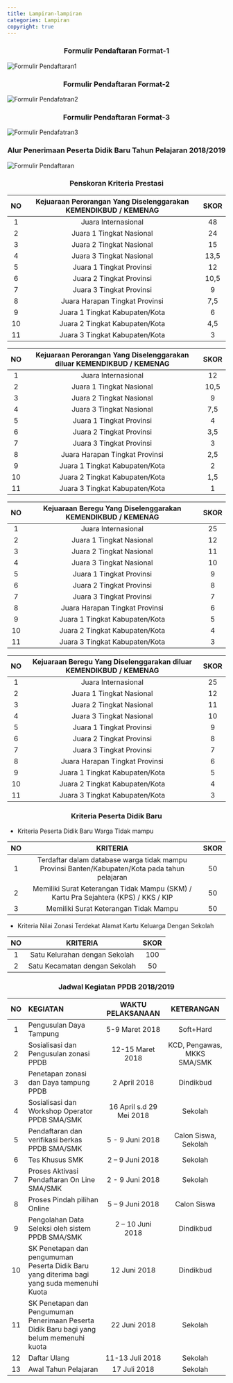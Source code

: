 ```yaml
---
title: Lampiran-lampiran
categories: Lampiran
copyright: true
---
```


### <div style="text-align: center; font-style: normal "> Formulir Pendaftaran Format-1 </div>

![Formulir Pendaftaran1](/images/formulir-pendaftaran-format1.png)

### <div style="text-align: center; font-style: normal "> Formulir Pendaftaran Format-2 </div>

![Formulir Pendafatran2](/images/formulir-pendaftaran-format2.png)

### <div style="text-align: center; font-style: normal "> Formulir Pendaftaran Format-3 </div>

![Formulir Pendafatran3](/images/formulir-pendaftaran-format3.png)

### <div style="text-align: center; font-style: normal "> Alur Penerimaan Peserta Didik Baru Tahun Pelajaran 2018/2019 </div>

![Formulir Pendaftaran](/images/alur-penerimaan.png)

### <div style="text-align: center; font-style: normal "> Penskoran Kriteria Prestasi </div>

| NO   |      **Kejuaraan Perorangan Yang Diselenggarakan KEMENDIKBUD / KEMENAG**      |  SKOR |
|:----:|:-------------:|:------:|
| 1 | Juara Internasional                | 48 |
| 2 | Juara 1 Tingkat Nasional            | 24 |
| 3 | Juara 2 Tingkat Nasional            | 15 |
| 4 | Juara 3 Tingkat Nasional            | 13,5 |
| 5 | Juara 1 Tingkat Provinsi            | 12 |
| 6 | Juara 2 Tingkat Provinsi            | 10,5 |
| 7 | Juara 3 Tingkat Provinsi            | 9 |
| 8 | Juara Harapan Tingkat Provinsi      | 7,5 |
| 9 | Juara 1 Tingkat Kabupaten/Kota      | 6 |
| 10 | Juara 2 Tingkat Kabupaten/Kota     | 4,5 |
| 11 | Juara 3 Tingkat Kabupaten/Kota     | 3 |

| NO   |      **Kejuaraan Perorangan Yang Diselenggarakan diluar KEMENDIKBUD / KEMENAG**      |  SKOR |
|:----------:|:-------------:|:------:|
| 1 | Juara Internasional                | 12 |
| 2 | Juara 1 Tingkat Nasional            | 10,5 |
| 3 | Juara 2 Tingkat Nasional            | 9 |
| 4 | Juara 3 Tingkat Nasional            | 7,5 |
| 5 | Juara 1 Tingkat Provinsi            | 4 |
| 6 | Juara 2 Tingkat Provinsi            | 3,5 |
| 7 | Juara 3 Tingkat Provinsi            | 3 |
| 8 | Juara Harapan Tingkat Provinsi      | 2,5 |
| 9 | Juara 1 Tingkat Kabupaten/Kota      | 2 |
| 10 | Juara 2 Tingkat Kabupaten/Kota     | 1,5 |
| 11 | Juara 3 Tingkat Kabupaten/Kota     | 1 |

| NO   |      **Kejuaraan Beregu Yang Diselenggarakan KEMENDIKBUD / KEMENAG**      |  SKOR |
|:----------:|:-------------:|:------:|
| 1 | Juara Internasional                | 25 |
| 2 | Juara 1 Tingkat Nasional            | 12 |
| 3 | Juara 2 Tingkat Nasional            | 11 |
| 4 | Juara 3 Tingkat Nasional            | 10 |
| 5 | Juara 1 Tingkat Provinsi            | 9 |
| 6 | Juara 2 Tingkat Provinsi            | 8 |
| 7 | Juara 3 Tingkat Provinsi            | 7 |
| 8 | Juara Harapan Tingkat Provinsi      | 6 |
| 9 | Juara 1 Tingkat Kabupaten/Kota      | 5 |
| 10| Juara 2 Tingkat Kabupaten/Kota     | 4 |
| 11| Juara 3 Tingkat Kabupaten/Kota     | 3 |

| NO   |      **Kejuaraan Beregu Yang Diselenggarakan diluar KEMENDIKBUD / KEMENAG**      |  SKOR |
|:----------:|:-------------:|:------:|
| 1 | Juara Internasional                | 25 |
| 2 | Juara 1 Tingkat Nasional            | 12 |
| 3 | Juara 2 Tingkat Nasional            | 11 |
| 4 | Juara 3 Tingkat Nasional            | 10 |
| 5 | Juara 1 Tingkat Provinsi            | 9 |
| 6 | Juara 2 Tingkat Provinsi            | 8 |
| 7 | Juara 3 Tingkat Provinsi            | 7 |
| 8 | Juara Harapan Tingkat Provinsi      | 6 |
| 9 | Juara 1 Tingkat Kabupaten/Kota      | 5 |
| 10| Juara 2 Tingkat Kabupaten/Kota     | 4 |
| 11| Juara 3 Tingkat Kabupaten/Kota     | 3 |

### <div style="text-align: center; font-style: normal "> Kriteria Peserta Didik Baru </div>


* Kriteria Peserta Didik Baru Warga Tidak mampu

| NO   |      **KRITERIA**      |  SKOR |
|:----------:|:-------------:|:------:|
| 1 | Terdaftar dalam database warga tidak mampu Provinsi  Banten/Kabupaten/Kota pada tahun pelajaran                | 50 |
| 2 | Memiliki Surat Keterangan Tidak Mampu (SKM) / Kartu Pra Sejahtera (KPS) / KKS / KIP            | 50 |
| 3 | Memiliki Surat Keterangan Tidak Mampu            | 50 |


* Kriteria Nilai Zonasi Terdekat Alamat Kartu Keluarga Dengan Sekolah

| NO   |      **KRITERIA**      |  SKOR |
|:----------:|:-------------:|:------:|
| 1 | Satu Kelurahan dengan Sekolah                | 100 |
| 2 | Satu Kecamatan dengan Sekolah            | 50 |

### <div style="text-align: center; font-style: normal "> Jadwal Kegiatan PPDB 2018/2019 </div>

| NO   |      KEGIATAN      |  WAKTU PELAKSANAAN| KETERANGAN |
|:----------:|:-------------|:------:|:------:|
| 1 | Pengusulan Daya Tampung                | 5-9 Maret 2018 | Soft+Hard|
| 2 | Sosialisasi dan Pengusulan zonasi PPDB  | 12-15 Maret 2018 |KCD, Pengawas, MKKS SMA/SMK|
| 3 | Penetapan zonasi dan Daya tampung PPDB  | 2 April 2018 |Dindikbud|
| 4 | Sosialisasi dan Workshop Operator PPDB SMA/SMK  | 16 April s.d 29 Mei 2018 |Sekolah|
| 5 | Pendaftaran dan verifikasi berkas PPDB SMA/SMK  | 5 - 9 Juni 2018 |Calon Siswa, Sekolah|
| 6 | Tes Khusus SMK  | 2 – 9 Juni 2018 |Sekolah|
| 7 | Proses Aktivasi Pendaftaran On Line SMA/SMK  | 2 - 9 Juni 2018 |Sekolah|
| 8 | Proses Pindah pilihan Online  | 5 – 9 Juni 2018 |Calon Siswa|
| 9 | Pengolahan Data Seleksi oleh sistem PPDB SMA/SMK  | 2 – 10 Juni 2018 |Dindikbud|
| 10 | SK Penetapan dan pengumuman Peserta Didik Baru yang diterima bagi yang suda memenuhi Kuota  | 12 Juni 2018 |Dindikbud|
| 11 | SK Penetapan dan Pengumuman Penerimaan Peserta Didik Baru bagi yang belum memenuhi kuota  | 22 Juni 2018 |Sekolah|
| 12 | Daftar Ulang  | 11-13 Juli 2018 |Sekolah|
| 13 | Awal Tahun Pelajaran  | 17 Juli 2018 |Sekolah|